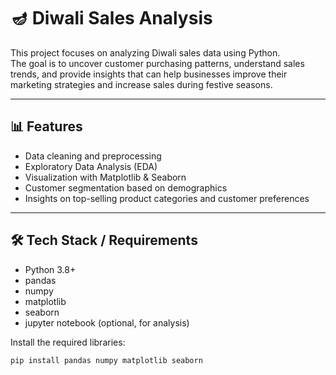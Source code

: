 # 🪔 Diwali Sales Analysis

This project focuses on analyzing Diwali sales data using Python.  
The goal is to uncover customer purchasing patterns, understand sales trends, and provide insights that can help businesses improve their marketing strategies and increase sales during festive seasons.

---

## 📊 Features
- Data cleaning and preprocessing
- Exploratory Data Analysis (EDA)
- Visualization with Matplotlib & Seaborn
- Customer segmentation based on demographics
- Insights on top-selling product categories and customer preferences

---

## 🛠 Tech Stack / Requirements
- Python 3.8+
- pandas
- numpy
- matplotlib
- seaborn
- jupyter notebook (optional, for analysis)

Install the required libraries:
```bash
pip install pandas numpy matplotlib seaborn
